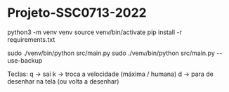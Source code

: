 # Projeto-SSC0713-2022

python3 -m venv venv
source venv/bin/activate
pip install -r requirements.txt

sudo ./venv/bin/python src/main.py 
sudo ./venv/bin/python src/main.py --use-backup

Teclas:
    q -> sai
    k -> troca a velocidade (máxima / humana)
    d -> para de desenhar na tela (ou volta a desenhar)